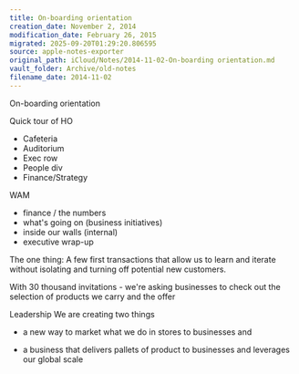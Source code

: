 ```yaml
---
title: On-boarding orientation
creation_date: November 2, 2014
modification_date: February 26, 2015
migrated: 2025-09-20T01:29:20.806595
source: apple-notes-exporter
original_path: iCloud/Notes/2014-11-02-On-boarding orientation.md
vault_folder: Archive/old-notes
filename_date: 2014-11-02
---
```



On-boarding orientation

Quick tour of HO
- Cafeteria
- Auditorium 
- Exec row
- People div
- Finance/Strategy

WAM
- finance / the numbers 
- what's going on (business initiatives)
- inside our walls (internal)
- executive wrap-up

The one thing:
A few first transactions that allow us to learn and iterate without isolating and turning off potential new customers. 

With 30 thousand invitations - we're asking businesses to check out the selection of products we carry and the offer 

Leadership
We are creating two things
 - a new way to market what we do in stores to businesses and 

 - a business that delivers pallets of product to businesses and leverages our global scale

